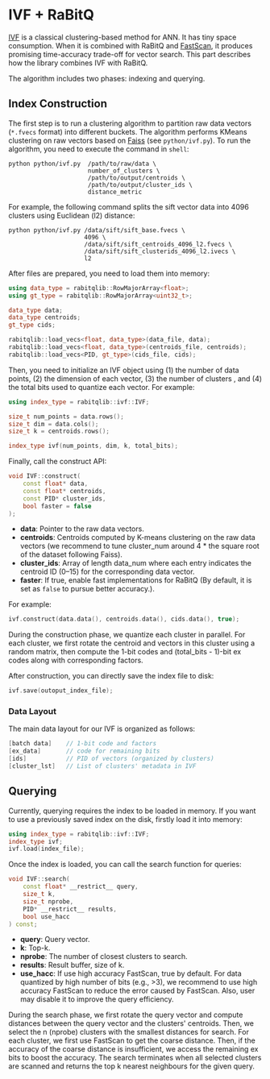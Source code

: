 # IVF + RaBitQ

[IVF](https://dl.acm.org/doi/10.1109/TPAMI.2010.57) is a classical clustering-based method for ANN. It has tiny space consumption. When it is combined with RaBitQ and [FastScan](https://dl.acm.org/doi/abs/10.1145/3078971.3078992), it produces promising time-accuracy trade-off for vector search. This part describes how the library combines IVF with RaBitQ.

The algorithm includes two phases: indexing and querying.

## Index Construction
The first step is to run a clustering algorithm to partition raw data vectors (`*.fvecs` format) into different buckets.
The algorithm performs KMeans clustering on raw vectors based on [Faiss](https://github.com/facebookresearch/faiss) (see `python/ivf.py`).
To run the algorithm, you need to execute the command in `shell`:

```shell
python python/ivf.py  /path/to/raw/data \
                      number_of_clusters \
                      /path/to/output/centroids \
                      /path/to/output/cluster_ids \
                      distance_metric
```
For example, the following command splits the sift vector data into 4096 clusters using Euclidean (l2) distance:
```shell
python python/ivf.py /data/sift/sift_base.fvecs \
                     4096 \
                     /data/sift/sift_centroids_4096_l2.fvecs \
                     /data/sift/sift_clusterids_4096_l2.ivecs \
                     l2
```

After files are prepared, you need to load them into memory:
```c++
using data_type = rabitqlib::RowMajorArray<float>;
using gt_type = rabitqlib::RowMajorArray<uint32_t>;

data_type data;
data_type centroids;
gt_type cids;

rabitqlib::load_vecs<float, data_type>(data_file, data);
rabitqlib::load_vecs<float, data_type>(centroids_file, centroids);
rabitqlib::load_vecs<PID, gt_type>(cids_file, cids);
```

Then, you need to initialize an IVF object using (1) the number of data points, (2) the dimension of each vector, (3) the number of clusters
, and (4) the total bits used to quantize each vector. For example:

```c++
using index_type = rabitqlib::ivf::IVF;

size_t num_points = data.rows();
size_t dim = data.cols();
size_t k = centroids.rows();

index_type ivf(num_points, dim, k, total_bits);
```

Finally, call the construct API:
```c++
void IVF::construct(
    const float* data, 
    const float* centroids, 
    const PID* cluster_ids, 
    bool faster = false
);
```

- **data**: Pointer to the raw data vectors.
- **centroids**: Centroids computed by K-means clustering on the raw data vectors (we recommend to tune cluster_num around 4 * the square root of the dataset following Faiss).
- **cluster_ids**: Array of length data_num where each entry indicates the centroid ID (0–15) for the corresponding data vector.
- **faster**: If true, enable fast implementations for RaBitQ (By default, it is set as `false` to pursue better accuracy.).

For example:
```c++
ivf.construct(data.data(), centroids.data(), cids.data(), true);
```

During the construction phase, we quantize each cluster in parallel. For each cluster, we first rotate the centroid and
vectors in this cluster using a random matrix, then compute the 1-bit codes and (total_bits - 1)-bit ex codes along with
corresponding factors.

After construction, you can directly save the index file to disk:
```c++
ivf.save(outoput_index_file);
```
### Data Layout
The main data layout for our IVF is organized as follows:
```c++
[batch data]    // 1-bit code and factors
[ex_data]       // code for remaining bits
[ids]           // PID of vectors (organized by clusters)
[cluster_lst]   // List of clusters' metadata in IVF
```

## Querying
Currently, querying requires the index to be loaded in memory. If you want to use a previously saved index on the disk,  firstly load it into memory:

```c++
using index_type = rabitqlib::ivf::IVF;
index_type ivf;
ivf.load(index_file);
```
Once the index is loaded, you can call the search function for queries:
```c++
void IVF::search(
    const float* __restrict__ query, 
    size_t k, 
    size_t nprobe, 
    PID* __restrict__ results,
    bool use_hacc
) const;
```

- **query**: Query vector.
- **k**: Top-k.
- **nprobe**: The number of closest clusters to search.
- **results**: Result buffer, size of k.
- **use_hacc**: If use high accuracy FastScan, true by default. For data quantized by high number of bits (e.g., >3), we recommend to use high accuracy FastScan to reduce the error caused by FastScan. Also, user may disable it to improve the query efficiency.

During the search phase, we first rotate the query vector and compute distances between the query vector and the clusters' centroids. Then, we select the n (nprobe) clusters with the smallest distances for search. For each cluster, we first use FastScan to get the coarse distance. Then, if the accuracy of the coarse distance is insufficient, we access the remaining ex bits to boost the accuracy. The search terminates when all selected clusters are scanned and returns the top k nearest neighbours for the given query.
